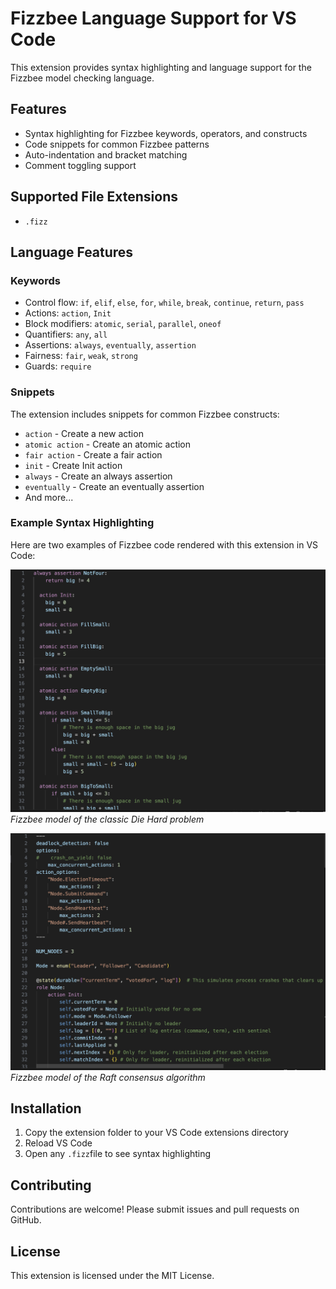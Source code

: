 # Fizzbee Language Support for VS Code

This extension provides syntax highlighting and language support for the Fizzbee model checking language.


## Features

- Syntax highlighting for Fizzbee keywords, operators, and constructs
- Code snippets for common Fizzbee patterns
- Auto-indentation and bracket matching
- Comment toggling support

## Supported File Extensions

- `.fizz`

## Language Features

### Keywords
- Control flow: `if`, `elif`, `else`, `for`, `while`, `break`, `continue`, `return`, `pass`
- Actions: `action`, `Init`
- Block modifiers: `atomic`, `serial`, `parallel`, `oneof`
- Quantifiers: `any`, `all`
- Assertions: `always`, `eventually`, `assertion`
- Fairness: `fair`, `weak`, `strong`
- Guards: `require`

### Snippets
The extension includes snippets for common Fizzbee constructs:
- `action` - Create a new action
- `atomic action` - Create an atomic action
- `fair action` - Create a fair action
- `init` - Create Init action
- `always` - Create an always assertion
- `eventually` - Create an eventually assertion
- And more...

### Example Syntax Highlighting

Here are two examples of Fizzbee code rendered with this extension in VS Code:

![Die Hard Example](diehardfizzbee.png)  
*Fizzbee model of the classic Die Hard problem*

![Raft Example](raftfizzbee.png)  
*Fizzbee model of the Raft consensus algorithm*


## Installation

1. Copy the extension folder to your VS Code extensions directory
2. Reload VS Code
3. Open any `.fizz`file to see syntax highlighting

## Contributing

Contributions are welcome! Please submit issues and pull requests on GitHub.

## License

This extension is licensed under the MIT License.